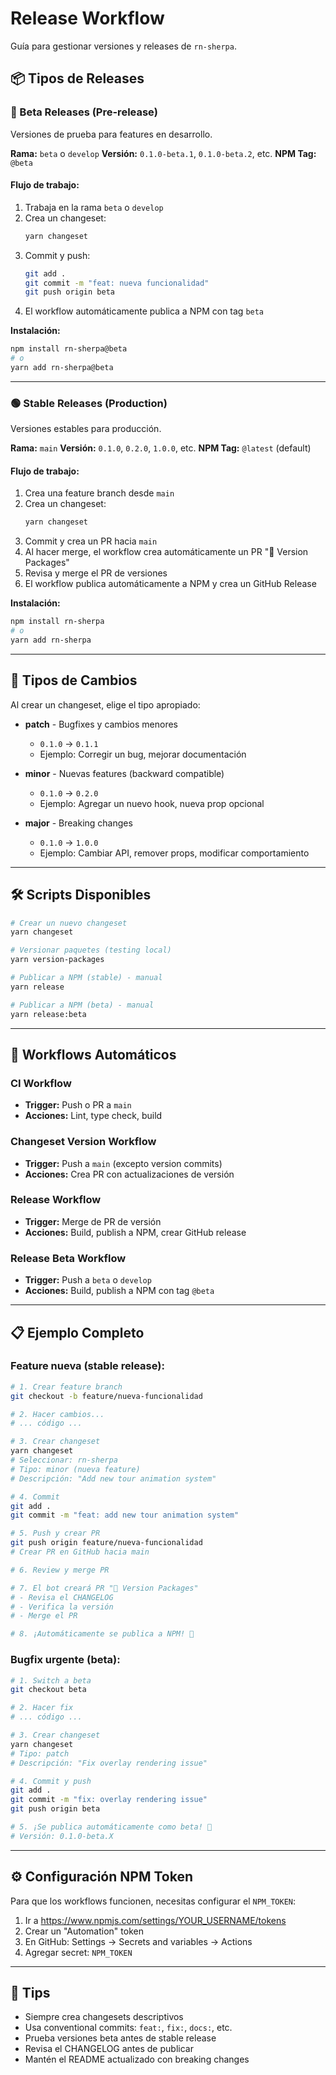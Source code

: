 # Release Workflow

Guía para gestionar versiones y releases de `rn-sherpa`.

## 📦 Tipos de Releases

### 🔵 Beta Releases (Pre-release)

Versiones de prueba para features en desarrollo.

**Rama:** `beta` o `develop`
**Versión:** `0.1.0-beta.1`, `0.1.0-beta.2`, etc.
**NPM Tag:** `@beta`

#### Flujo de trabajo:

1. Trabaja en la rama `beta` o `develop`
2. Crea un changeset:
   ```bash
   yarn changeset
   ```
3. Commit y push:
   ```bash
   git add .
   git commit -m "feat: nueva funcionalidad"
   git push origin beta
   ```
4. El workflow automáticamente publica a NPM con tag `beta`

**Instalación:**
```bash
npm install rn-sherpa@beta
# o
yarn add rn-sherpa@beta
```

---

### 🟢 Stable Releases (Production)

Versiones estables para producción.

**Rama:** `main`
**Versión:** `0.1.0`, `0.2.0`, `1.0.0`, etc.
**NPM Tag:** `@latest` (default)

#### Flujo de trabajo:

1. Crea una feature branch desde `main`
2. Crea un changeset:
   ```bash
   yarn changeset
   ```
3. Commit y crea un PR hacia `main`
4. Al hacer merge, el workflow crea automáticamente un PR "🚀 Version Packages"
5. Revisa y merge el PR de versiones
6. El workflow publica automáticamente a NPM y crea un GitHub Release

**Instalación:**
```bash
npm install rn-sherpa
# o
yarn add rn-sherpa
```

---

## 📝 Tipos de Cambios

Al crear un changeset, elige el tipo apropiado:

- **patch** - Bugfixes y cambios menores
  - `0.1.0` → `0.1.1`
  - Ejemplo: Corregir un bug, mejorar documentación

- **minor** - Nuevas features (backward compatible)
  - `0.1.0` → `0.2.0`
  - Ejemplo: Agregar un nuevo hook, nueva prop opcional

- **major** - Breaking changes
  - `0.1.0` → `1.0.0`
  - Ejemplo: Cambiar API, remover props, modificar comportamiento

---

## 🛠️ Scripts Disponibles

```bash
# Crear un nuevo changeset
yarn changeset

# Versionar paquetes (testing local)
yarn version-packages

# Publicar a NPM (stable) - manual
yarn release

# Publicar a NPM (beta) - manual
yarn release:beta
```

---

## 🔄 Workflows Automáticos

### CI Workflow
- **Trigger:** Push o PR a `main`
- **Acciones:** Lint, type check, build

### Changeset Version Workflow
- **Trigger:** Push a `main` (excepto version commits)
- **Acciones:** Crea PR con actualizaciones de versión

### Release Workflow
- **Trigger:** Merge de PR de versión
- **Acciones:** Build, publish a NPM, crear GitHub release

### Release Beta Workflow
- **Trigger:** Push a `beta` o `develop`
- **Acciones:** Build, publish a NPM con tag `@beta`

---

## 📋 Ejemplo Completo

### Feature nueva (stable release):

```bash
# 1. Crear feature branch
git checkout -b feature/nueva-funcionalidad

# 2. Hacer cambios...
# ... código ...

# 3. Crear changeset
yarn changeset
# Seleccionar: rn-sherpa
# Tipo: minor (nueva feature)
# Descripción: "Add new tour animation system"

# 4. Commit
git add .
git commit -m "feat: add new tour animation system"

# 5. Push y crear PR
git push origin feature/nueva-funcionalidad
# Crear PR en GitHub hacia main

# 6. Review y merge PR

# 7. El bot creará PR "🚀 Version Packages"
# - Revisa el CHANGELOG
# - Verifica la versión
# - Merge el PR

# 8. ¡Automáticamente se publica a NPM! 🎉
```

### Bugfix urgente (beta):

```bash
# 1. Switch a beta
git checkout beta

# 2. Hacer fix
# ... código ...

# 3. Crear changeset
yarn changeset
# Tipo: patch
# Descripción: "Fix overlay rendering issue"

# 4. Commit y push
git add .
git commit -m "fix: overlay rendering issue"
git push origin beta

# 5. ¡Se publica automáticamente como beta! 🚀
# Versión: 0.1.0-beta.X
```

---

## ⚙️ Configuración NPM Token

Para que los workflows funcionen, necesitas configurar el `NPM_TOKEN`:

1. Ir a https://www.npmjs.com/settings/YOUR_USERNAME/tokens
2. Crear un "Automation" token
3. En GitHub: Settings → Secrets and variables → Actions
4. Agregar secret: `NPM_TOKEN`

---

## 🎯 Tips

- Siempre crea changesets descriptivos
- Usa conventional commits: `feat:`, `fix:`, `docs:`, etc.
- Prueba versiones beta antes de stable release
- Revisa el CHANGELOG antes de publicar
- Mantén el README actualizado con breaking changes
